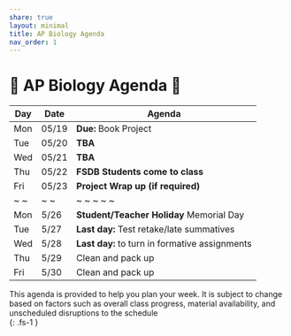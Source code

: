 ```yaml
---
share: true
layout: minimal
title: AP Biology Agenda
nav_order: 1
---
```

# 🧬 AP Biology Agenda 🦠  
  
| Day | Date  | Agenda                                          |  
| --- | ----- | ----------------------------------------------- |  
| Mon | 05/19 | **Due:** Book Project                           |  
| Tue | 05/20 | **TBA**                                         |  
| Wed | 05/21 | **TBA**                                         |  
| Thu | 05/22 | **FSDB Students come to class**                 |  
| Fri | 05/23 | **Project Wrap up (if required)**               |  
| ~ ~ | ~ ~   | ~ ~ ~ ~ ~                                       |  
| Mon | 5/26  | **Student/Teacher Holiday** Memorial Day        |  
| Tue | 5/27  | **Last day:** Test retake/late summatives       |  
| Wed | 5/28  | **Last day:** to turn in  formative assignments |  
| Thu | 5/29  | Clean and pack up                               |  
| Fri | 5/30  | Clean and pack up                               |  
  
This agenda is provided to help you plan your week. It is subject to change based on factors such as overall class progress, material availability, and unscheduled disruptions to the schedule  
{: .fs-1 }